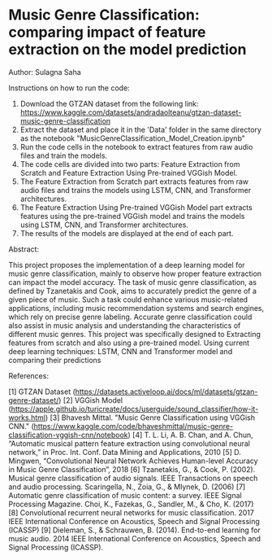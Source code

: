 # Music Genre Classification: comparing impact of feature extraction on the model prediction

Author: Sulagna Saha

Instructions on how to run the code:
1. Download the GTZAN dataset from the following link: https://www.kaggle.com/datasets/andradaolteanu/gtzan-dataset-music-genre-classification
2. Extract the dataset and place it in the 'Data' folder in the same directory as the notebook "MusicGenreClassification_Model_Creation.ipynb"
3. Run the code cells in the notebook to extract features from raw audio files and train the models.
4. The code cells are divided into two parts: Feature Extraction from Scratch and Feature Extraction Using Pre-trained VGGish Model.
5. The Feature Extraction from Scratch part extracts features from raw audio files and trains the models using LSTM, CNN, and Transformer architectures.
6. The Feature Extraction Using Pre-trained VGGish Model part extracts features using the pre-trained VGGish model and trains the models using LSTM, CNN, and Transformer architectures.
7. The results of the models are displayed at the end of each part.

Abstract:

This project proposes the implementation of a deep learning model for music genre classification, mainly to observe how proper feature extraction can impact the model accuracy. The task of music genre classification, as defined by Tzanetakis and Cook, aims to accurately predict the genre of a given piece of music. Such a task could enhance various music-related applications, including music recommendation systems and search engines, which rely on precise genre labeling. Accurate genre classification could also assist in music analysis and understanding the characteristics of different music genres. This project was specifically designed to 
Extracting features from scratch and also using a pre-trained model. 
Using current deep learning techniques: LSTM, CNN and Transformer model and comparing their predictions


References:

[1] GTZAN Dataset (https://datasets.activeloop.ai/docs/ml/datasets/gtzan-genre-dataset/)
[2] VGGish Model (https://apple.github.io/turicreate/docs/userguide/sound_classifier/how-it-works.html)
[3] Bhavesh Mittal. "Music Genre Classification using VGGish CNN." (https://www.kaggle.com/code/bhaveshmittal/music-genre-classification-vggish-cnn/notebook)
[4] T. L. Li, A. B. Chan, and A. Chun, “Automatic musical pattern feature
extraction using convolutional neural network,” in Proc. Int. Conf. Data
Mining and Applications, 2010
[5] D. Mingwen, “Convolutional Neural Network Achieves Human-level Accuracy in Music Genre Classification”, 2018
[6] Tzanetakis, G., & Cook, P. (2002). Musical genre classification of audio signals. IEEE Transactions on speech and audio processing. Scaringella, N., Zoia, G., & Mlynek, D. (2006)
[7] Automatic genre classification of music content: a survey. IEEE Signal Processing Magazine. Choi, K., Fazekas, G., Sandler, M., & Cho, K. (2017)
[8] Convolutional recurrent neural networks for music classification. 2017 IEEE International Conference on Acoustics, Speech and Signal Processing (ICASSP)
[9] Dieleman, S., & Schrauwen, B. (2014). End-to-end learning for music audio. 2014 IEEE International Conference on Acoustics, Speech and Signal Processing (ICASSP).




